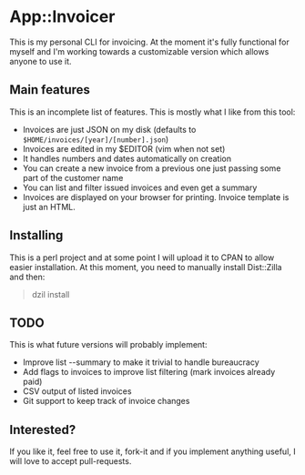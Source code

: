 # App::Invoicer

This is my personal CLI for invoicing. At the moment it's fully functional for myself and I'm working towards a customizable version which allows anyone to use it.

## Main features

This is an incomplete list of features. This is mostly what I like from this tool:

- Invoices are just JSON on my disk (defaults to `$HOME/invoices/[year]/[number].json`)
- Invoices are edited in my $EDITOR (vim when not set)
- It handles numbers and dates automatically on creation
- You can create a new invoice from a previous one just passing some part of the customer name
- You can list and filter issued invoices and even get a summary
- Invoices are displayed on your browser for printing. Invoice template is just an HTML.

## Installing

This is a perl project and at some point I will upload it to CPAN to allow easier installation. At this moment, you need to manually install Dist::Zilla and then:

> dzil install

## TODO

This is what future versions will probably implement:

- Improve list --summary to make it trivial to handle bureaucracy
- Add flags to invoices to improve list filtering (mark invoices already paid)
- CSV output of listed invoices
- Git support to keep track of invoice changes

## Interested?

If you like it, feel free to use it, fork-it and if you implement anything useful, I will love to accept pull-requests.
